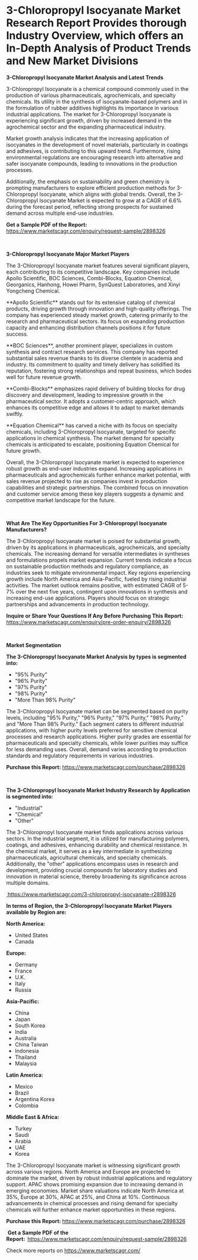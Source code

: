 <p><h1>3-Chloropropyl Isocyanate Market Research Report Provides thorough Industry Overview, which offers an In-Depth Analysis of Product Trends and New Market Divisions</h1></p><p><strong>3-Chloropropyl Isocyanate Market Analysis and Latest Trends</strong></p>
<p><p>3-Chloropropyl Isocyanate is a chemical compound commonly used in the production of various pharmaceuticals, agrochemicals, and specialty chemicals. Its utility in the synthesis of isocyanate-based polymers and in the formulation of rubber additives highlights its importance in various industrial applications. The market for 3-Chloropropyl Isocyanate is experiencing significant growth, driven by increased demand in the agrochemical sector and the expanding pharmaceutical industry.</p><p>Market growth analysis indicates that the increasing application of isocyanates in the development of novel materials, particularly in coatings and adhesives, is contributing to this upward trend. Furthermore, rising environmental regulations are encouraging research into alternative and safer isocyanate compounds, leading to innovations in the production processes.</p><p>Additionally, the emphasis on sustainability and green chemistry is prompting manufacturers to explore efficient production methods for 3-Chloropropyl Isocyanate, which aligns with global trends. Overall, the 3-Chloropropyl Isocyanate Market is expected to grow at a CAGR of 6.6% during the forecast period, reflecting strong prospects for sustained demand across multiple end-use industries.</p></p>
<p><strong>Get a Sample PDF of the Report:&nbsp;</strong> <a href="https://www.marketscagr.com/enquiry/request-sample/2898326?utm_campaign=3506&utm_medium=2&utm_source=Github&utm_content=ia&utm_term=15032025&utm_id=3-chloropropyl-isocyanate">https://www.marketscagr.com/enquiry/request-sample/2898326</a></p>
<p>&nbsp;</p>
<p><strong>3-Chloropropyl Isocyanate Major Market Players</strong></p>
<p><p>The 3-Chloropropyl Isocyanate market features several significant players, each contributing to its competitive landscape. Key companies include Apollo Scientific, BOC Sciences, Combi-Blocks, Equation Chemical, Georganics, Hanhong, Howei Pharm, SynQuest Laboratories, and Xinyi Yongcheng Chemical.</p><p>**Apollo Scientific** stands out for its extensive catalog of chemical products, driving growth through innovation and high-quality offerings. The company has experienced steady market growth, catering primarily to the research and pharmaceutical sectors. Its focus on expanding production capacity and enhancing distribution channels positions it for future success.</p><p>**BOC Sciences**, another prominent player, specializes in custom synthesis and contract research services. This company has reported substantial sales revenue thanks to its diverse clientele in academia and industry. Its commitment to quality and timely delivery has solidified its reputation, fostering strong relationships and repeat business, which bodes well for future revenue growth.</p><p>**Combi-Blocks** emphasizes rapid delivery of building blocks for drug discovery and development, leading to impressive growth in the pharmaceutical sector. It adopts a customer-centric approach, which enhances its competitive edge and allows it to adapt to market demands swiftly.</p><p>**Equation Chemical** has carved a niche with its focus on specialty chemicals, including 3-Chloropropyl Isocyanate, targeted for specific applications in chemical synthesis. The market demand for specialty chemicals is anticipated to escalate, positioning Equation Chemical for future growth.</p><p>Overall, the 3-Chloropropyl Isocyanate market is expected to experience robust growth as end-user industries expand. Increasing applications in pharmaceuticals and agrochemicals further enhance market potential, with sales revenue projected to rise as companies invest in production capabilities and strategic partnerships. The combined focus on innovation and customer service among these key players suggests a dynamic and competitive market landscape for the future.</p></p>
<p>&nbsp;</p>
<p><strong>What Are The Key Opportunities For 3-Chloropropyl Isocyanate Manufacturers?</strong></p>
<p><p>The 3-Chloropropyl Isocyanate market is poised for substantial growth, driven by its applications in pharmaceuticals, agrochemicals, and specialty chemicals. The increasing demand for versatile intermediates in syntheses and formulations propels market expansion. Current trends indicate a focus on sustainable production methods and regulatory compliance, as industries seek to mitigate environmental impact. Key regions experiencing growth include North America and Asia-Pacific, fueled by rising industrial activities. The market outlook remains positive, with estimated CAGR of 5-7% over the next five years, contingent upon innovations in synthesis and increasing end-use applications. Players should focus on strategic partnerships and advancements in production technology.</p></p>
<p><strong>Inquire or Share Your Questions If Any Before Purchasing This Report:</strong> <a href="https://www.marketscagr.com/enquiry/pre-order-enquiry/2898326?utm_campaign=3506&utm_medium=2&utm_source=Github&utm_content=ia&utm_term=15032025&utm_id=3-chloropropyl-isocyanate">https://www.marketscagr.com/enquiry/pre-order-enquiry/2898326</a></p>
<p>&nbsp;</p>
<p><strong>Market Segmentation</strong></p>
<p><strong>The 3-Chloropropyl Isocyanate Market Analysis by types is segmented into:</strong></p>
<p><ul><li>"95% Purity"</li><li>"96% Purity"</li><li>"97% Purity"</li><li>"98% Purity"</li><li>"More Than 98% Purity"</li></ul></p>
<p><p>The 3-Chloropropyl Isocyanate market can be segmented based on purity levels, including "95% Purity," "96% Purity," "97% Purity," "98% Purity," and "More Than 98% Purity." Each segment caters to different industrial applications, with higher purity levels preferred for sensitive chemical processes and research applications. Higher purity grades are essential for pharmaceuticals and specialty chemicals, while lower purities may suffice for less demanding uses. Overall, demand varies according to production standards and regulatory requirements in various industries.</p></p>
<p><strong>Purchase this Report:&nbsp;</strong><a href="https://www.marketscagr.com/purchase/2898326?utm_campaign=3506&utm_medium=2&utm_source=Github&utm_content=ia&utm_term=15032025&utm_id=3-chloropropyl-isocyanate">https://www.marketscagr.com/purchase/2898326</a></p>
<p>&nbsp;</p>
<p><strong>The 3-Chloropropyl Isocyanate Market Industry Research by Application is segmented into:</strong></p>
<p><ul><li>"Industrial"</li><li>"Chemical"</li><li>"Other"</li></ul></p>
<p><p>The 3-Chloropropyl Isocyanate market finds applications across various sectors. In the industrial segment, it is utilized for manufacturing polymers, coatings, and adhesives, enhancing durability and chemical resistance. In the chemical market, it serves as a key intermediate in synthesizing pharmaceuticals, agricultural chemicals, and specialty chemicals. Additionally, the "other" applications encompass uses in research and development, providing crucial compounds for laboratory studies and innovation in material science, thereby broadening its significance across multiple domains.</p></p>
<p><a href="https://www.marketscagr.com/3-chloropropyl-isocyanate-r2898326?utm_campaign=3506&utm_medium=2&utm_source=Github&utm_content=ia&utm_term=15032025&utm_id=3-chloropropyl-isocyanate">&nbsp;https://www.marketscagr.com/3-chloropropyl-isocyanate-r2898326</a></p>
<p><strong>In terms of Region, the 3-Chloropropyl Isocyanate Market Players available by Region are:</strong></p>
<p>
    <p> <strong> North America: </strong>
        <ul>
            <li>United States</li>
            <li>Canada</li>
        </ul>
        </p> 
    <p> <strong> Europe: </strong>
        <ul>
            <li>Germany</li>
            <li>France</li>
            <li>U.K.</li>
            <li>Italy</li>
            <li>Russia</li>
        </ul>
        </p> 
    <p> <strong> Asia-Pacific: </strong>
        <ul>
            <li>China</li>
            <li>Japan</li>
            <li>South Korea</li>
            <li>India</li>
            <li>Australia</li>
            <li>China Taiwan</li>
            <li>Indonesia</li>
            <li>Thailand</li>
            <li>Malaysia</li>
        </ul>
        </p> 
    <p> <strong> Latin America: </strong>
        <ul>
            <li>Mexico</li>
            <li>Brazil</li>
            <li>Argentina Korea</li>
            <li>Colombia</li>
        </ul>
        </p> 
    <p> <strong> Middle East & Africa: </strong>
        <ul>
            <li>Turkey</li>
            <li>Saudi</li>
            <li>Arabia</li>
            <li>UAE</li>
            <li>Korea</li>
        </ul>
    </p>
    </p>
<p><p>The 3-Chloropropyl Isocyanate market is witnessing significant growth across various regions. North America and Europe are projected to dominate the market, driven by robust industrial applications and regulatory support. APAC shows promising expansion due to increasing demand in emerging economies. Market share valuations indicate North America at 35%, Europe at 30%, APAC at 25%, and China at 10%. Continuous advancements in chemical processes and rising demand for specialty chemicals will further enhance market opportunities in these regions.</p></p>
<p><strong>Purchase this Report: </strong><a href="https://www.marketscagr.com/purchase/2898326?utm_campaign=3506&utm_medium=2&utm_source=Github&utm_content=ia&utm_term=15032025&utm_id=3-chloropropyl-isocyanate">https://www.marketscagr.com/purchase/2898326</a></p>
<p>&nbsp;<strong>Get a Sample PDF of the Report:&nbsp;&nbsp;</strong><a href="https://www.marketscagr.com/enquiry/request-sample/2898326?utm_campaign=3506&utm_medium=2&utm_source=Github&utm_content=ia&utm_term=15032025&utm_id=3-chloropropyl-isocyanate">https://www.marketscagr.com/enquiry/request-sample/2898326</a></p>
<p><strong></strong></p>
<p>Check more reports on <a href="https://www.marketscagr.com/?utm_campaign=3506&utm_medium=2&utm_source=Github&utm_content=ia&utm_term=15032025&utm_id=3-chloropropyl-isocyanate">https://www.marketscagr.com/</a></p>